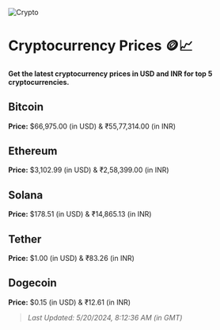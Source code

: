 
![Crypto](https://www.techguide.com.au/wp-content/uploads/2020/11/crypto3.jpeg)

# Cryptocurrency Prices 🪙📈

#### Get the latest cryptocurrency prices in USD and INR for top 5 cryptocurrencies.

## Bitcoin

**Price:** $66,975.00 (in USD) & ₹55,77,314.00 (in INR)

## Ethereum

**Price:** $3,102.99 (in USD) & ₹2,58,399.00 (in INR)

## Solana

**Price:** $178.51 (in USD) & ₹14,865.13 (in INR)

## Tether

**Price:** $1.00 (in USD) & ₹83.26 (in INR)

## Dogecoin

**Price:** $0.15 (in USD) & ₹12.61 (in INR)

> _Last Updated: 5/20/2024, 8:12:36 AM (in GMT)_
